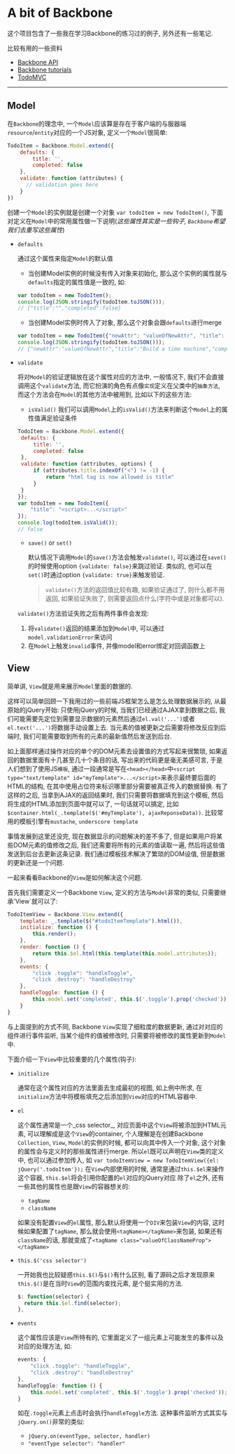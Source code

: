 
A bit of Backbone
==========
这个项目包含了一些我在学习Backbone的练习过的例子, 另外还有一些笔记.

比较有用的一些资料

* [Backbone API](http://backbonejs.org/#Events) 
* [Backbone tutorials](https://backbonetutorials.com/)
* [TodoMVC](http://todomvc.com/examples/backbone/)

***

Model
-------

在`Backbone`的理念中, 一个`Model`应该算是存在于客户端的与服器端`resource`/`entity`对应的一个JS对象, 定义一个`Model`很简单:

``` javascript
TodoItem = Backbone.Model.extend({
    defaults: {
        title: '',
        completed: false
    },
    validate: function (attributes) {
      // validation goes here
    }
})
```

创建一个`Model`的实例就是创建一个对象 `var todoItem = new TodoItem()`, 下面对定义在`Model`中的常用属性做一下说明(_这些属性其实是一些钩子, `Backbone`希望我们去重写这些属性_)

* `defaults`

  通过这个属性来指定`Model`的默认值
  * 当创建Model实例的时候没有传入对象来初始化, 那么这个实例的属性就与`defaults`指定的属性值是一致的, 如:
  
  ``` javascript
  var todoItem = new TodoItem();
  console.log(JSON.stringify(todoItem.toJSON()));
  // {"title":"","completed":false}
  ```
  * 当创建Model实例时传入了对象, 那么这个对象会跟`defaults`进行merge
  ``` javascript
  var todoItem = new TodoItem({"newAttr": "valueOfNewAttr", "title": "Build a time machine"});
  console.log(JSON.stringify(todoItem.toJSON()));
  // {"newAttr":"valueOfNewAttr","title":"Build a time machine","completed":false}
  ```
* `validate`

   将对`Model`的验证逻辑放在这个属性对应的方法中, 一般情况下, 我们不会直接调用这个`validate`方法, 而它扮演的角色有点像`实现`定义在父类中的`抽象方法`, 而这个方法会在`Model`的其他方法中被用到, 比如以下的这些方法:
   * `isValid()`
   我们可以调用`Model`上的`isValid()`方法来判断这个`Model`上的属性值满足验证条件
   
   ```javascript
   TodoItem = Backbone.Model.extend({
    defaults: {
        title: '',
        completed: false
    },
    validate: function (attributes, options) {
        if (attributes.title.indexOf("<") != -1) {
            return "html tag is now allowed is title"
        }
    }
   });
   var todoItem = new TodoItem({
       "title": "<script>...</script>"
   });
   console.log(todoItem.isValid());
   // false
   ```
   * `save()` or `set()`
   
        默认情况下调用`Model`的`save()`方法会触发`validate()`, 可以通过在`save()`的时候使用option `{validate: false}`来跳过验证. 类似的, 也可以在`set()`时通过option `{validate: true}`来触发验证.
        > `validate()`方法的返回值比较有趣, 如果验证通过了, 则什么都不用返回, 如果验证失败了, 则需要返回点什么(字符中或是对象都可以).
   
   `validate()`方法验证失败之后有两件事件会发现:

   1. 将`validate()`返回的结果添加到`Model`中, 可以通过`model.validationError`来访问
   2. 在`Model`上触发`invalid`事件, 并像model和error绑定对回调函数上

View
---------
简单讲, `View`就是用来展示`Model`里面的数据的.

这样可以简单回顾一下我用过的一些前端JS框架怎么是怎么处理数据展示的, 从最原始的jQuery开始:
只使用jQuery的时候, 当我们已经通过AJAX拿到数据之后, 我们可能需要先定位到需要显示数据的元素然后通过`el.val('...')`或者`el.text('...')`将数据手动设置上去. 当元素的值被更新之后需要将修改反应到后端时, 我们可能需要取到所有的元素的最新值然后发送到后台.

如上面那样通过操作对应的单个的DOM元素去设置值的方式写起来很繁琐, 如果返回的数据里面有十几甚至几十个条目的话, 写出来的代码更是毫无美感可言, 于是人们想到了使用JS`模板`, 通过一段通常是写在`<head></head>`中`<script type="text/template" id="myTemplate">...</script>`来表示最终要后面的HTML的结构, 在其中使用占位符来标识哪里部分需要被真正传入的数据替换. 有了这样的之后, 当拿到AJAX的返回结果时, 我们只需要将数据填充到这个模板, 然后将生成的HTML添加到页面中就可以了, 一句话就可以搞定, 比如 `$container.html(_.template($('#myTemplate'), ajaxReponseData))`. 比较常用的模板引擎有`mustache`, `underscore template`

事情发展到这里还没完, 现在数据显示的问题解决的差不多了, 但是如果用户将某些DOM元素的值修改之后, 我们还需要将所有的元素的值读取一遍, 然后将这些值发送到后台去更新这条记录. 我们通过模板技术解决了繁琐的DOM设值, 但是数据的更新还是一个问题.

一起来看看Backbone的`View`是如何解决这个问题.

首先我们需要定义一个Backbone `View`, 定义的方法与`Model`非常的类似, 只需要继承'View`就可以了:
``` javascript
TodoItemView = Backbone.View.extend({
    template: _.template($("#todoItemTemplate").html()),
    initialize: function () {
        this.render();
    },
    render: function () {
        return this.$el.html(this.template(this.model.attributes));
    },
    events: {
        "click .toggle": "handleToggle",
        "click .destroy": "handleDestroy"
    },
    handleToggle: function () {
        this.model.set('completed', this.$('.toggle').prop('checked'));
    }
}
```
与上面提到的方式不同, Backbone `View`实现了细粒度的数据更新, 通过对对应的组件进行事件监听, 当某个组件的值被修改时, 只需要将被修改的属性更新到`Model`中.

下面介绍一下`View`中比较重要的几个属性(钩子):
* `initialize`

    通常在这个属性对应的方法里面去生成最初的视图, 如上例中所求, 在`initialize`方法中将模板填充之后添加到`View`对应的HTML容器中.
* `el`
    
    这个属性通常是一个_css selector_, 对应页面中这个`View`将被添加到HTML元素, 可以理解成是这个`View`的container, 个人理解是在创建Backbone `Collection`, `View`, `Model`的实例的时候, 都可以向其中传入一个对象, 这个对象的属性会与定义时的那些属性进行merge. 所以`el`既可以声明在`View`类的定义中, 也可以通过参加传入, 如 `var todoItemView = new TodoItemView({el: jQuery('.todoItem'});`
    在`View`内部使用的时候, 通常是通过`this.$el`来操作这个容器, `this.$el`将会引用你配置的`el`对应的jQuery对应
    除了`el`之外, 还有一些其他的属性也是跟`View`的容器想关的:
    * `tagName`
    * `className`
    
    如果没有配置`View`的`el`属性, 那么默认将使用一个`DIV`来包装`View`的内容, 这时候如果配置了`tagName`, 那么就会使用`<tagName></tagName>`来包装, 如果还有`className`的话, 那就变成了`<tagName class="valueOfClassNameProp"></tagName>`
* `this.$('css selector')`

    一开始我也比较疑惑`this.$()`与`$()`有什么区别, 看了源码之后才发现原来`this.$()`是在当时`View`的范围内查找元素, 是个挺实用的方法.
    ```javascript
    $: function(selector) {
      return this.$el.find(selector);
    },
    ```
* `events`

    这个属性应该是`View`所特有的, 它里面定义了一组元素上可能发生的事件以及对应的处理方法, 如:
    ```javascript
    events: {
        "click .toggle": "handleToggle",
        "click .destroy": "handleDestroy"
    },
    handleToggle: function () {
        this.model.set('completed', this.$('.toggle').prop('checked'));
    }
    ```
    如在`.toggle`元素上点击时会执行`handleToggle`方法. 这种事件监听方式其实与`jQuery.on()`非常的类似:
    * `jQuery.on(eventType, selector, handler)`
    * `"eventType selector": "handler"`

